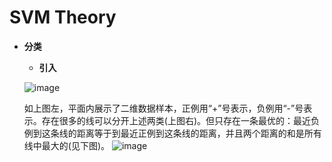 # SVM Theory

* **分类**
    * **引入**
    
    ![image](https://github.com/Anfany/Machine-Learning-for-Beginner-by-Python3/blob/master/SVM/svm.png)
    
    如上图左，平面内展示了二维数据样本，正例用“+”号表示，负例用“-”号表示。存在很多的线可以分开上述两类(上图右)。但只存在一条最优的：最近负例到这条线的距离等于到最近正例到这条线的距离，并且两个距离的和是所有线中最大的(见下图)。
    ![image](https://github.com/Anfany/Machine-Learning-for-Beginner-by-Python3/blob/master/SVM/zuiyou.png)
